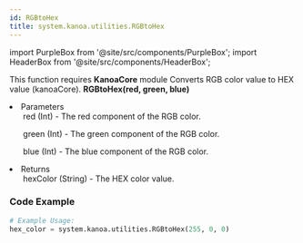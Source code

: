 ```yaml
---
id: RGBtoHex
title: system.kanoa.utilities.RGBtoHex
---
```


import PurpleBox from '@site/src/components/PurpleBox';
import HeaderBox from '@site/src/components/HeaderBox';

<PurpleBox>This function requires <b>KanoaCore</b> module</PurpleBox>
<HeaderBox header="Description">Converts RGB color value to HEX value (kanoaCore).</HeaderBox>
<HeaderBox header="Syntax">
    <b>RGBtoHex(red, green, blue)</b>
    <li>Parameters <br />
        <ul>red (Int) - The red component of the RGB color.</ul>
        <ul>green (Int) - The green component of the RGB color.</ul>
        <ul>blue (Int) - The blue component of the RGB color.</ul>
    </li>
    <li>Returns <br />
        <ul>hexColor (String) - The HEX color value.</ul>
    </li>
</HeaderBox>

### Code Example

```python
# Example Usage:
hex_color = system.kanoa.utilities.RGBtoHex(255, 0, 0)

